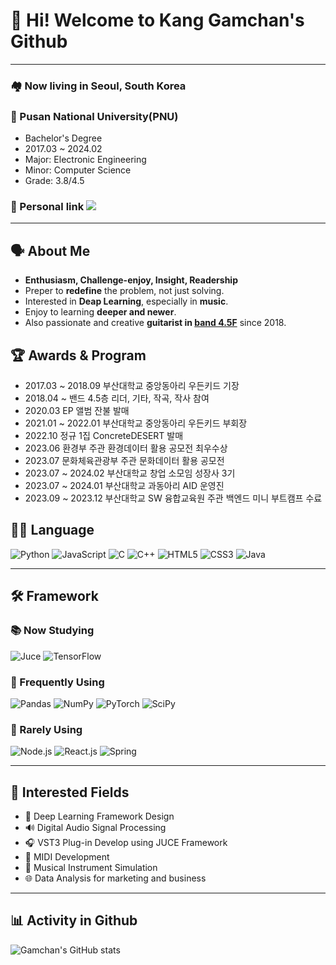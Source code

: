 # 🤵 Hi! Welcome to Kang Gamchan's Github
<hr>

### 🏘️ Now living in Seoul, South Korea
### 🏫 Pusan National University(PNU)
- Bachelor's Degree
- 2017.03 ~ 2024.02
- Major: Electronic Engineering
- Minor: Computer Science
- Grade: 3.8/4.5
### 🔗 Personal link <a href="https://linktr.ee/kanggamchan" target="_blank"><img src="https://img.shields.io/badge/Linktree-43E55E"/></a>
<hr>

## 🗣️ About Me
- **Enthusiasm, Challenge-enjoy, Insight, Readership**
- Preper to **redefine** the problem, not just solving.
- Interested in **Deap Learning**, especially in **music**.
- Enjoy to learning **deeper and newer**.
- Also passionate and creative **guitarist in [band 4.5F](https://www.instagram.com/band_4.5f?utm_source=ig_web_button_share_sheet&igsh=ZDNlZDc0MzIxNw==)** since 2018.

## 🏆 Awards & Program
- 2017.03 ~ 2018.09 부산대학교 중앙동아리 우든키드 기장
- 2018.04 ~ 밴드 4.5층 리더, 기타, 작곡, 작사 참여
- 2020.03 EP 앨범 잔불 발매
- 2021.01 ~ 2022.01 부산대학교 중앙동아리 우든키드 부회장
- 2022.10 정규 1집 ConcreteDESERT 발매
- 2023.06 환경부 주관 환경데이터 활용 공모전 최우수상
- 2023.07 문화체육관광부 주관 문화데이터 활용 공모전
- 2023.07 ~ 2024.02 부산대학교 창업 소모임 성장사 3기
- 2023.07 ~ 2024.01 부산대학교 과동아리 AID 운영진
- 2023.09 ~ 2023.12 부산대학교 SW 융합교육원 주관 백엔드 미니 부트캠프 수료

## 🧑‍💻 Language
![Python](https://img.shields.io/badge/python-3776AB)
![JavaScript](https://img.shields.io/badge/JavaScript-F7DF1E)
![C](https://img.shields.io/badge/C-A8B9CC)
![C++](https://img.shields.io/badge/C++-00599C)
![HTML5](https://img.shields.io/badge/html5-E34F26)
![CSS3](https://img.shields.io/badge/css3-1572B6)
![Java](https://img.shields.io/badge/Java-007396)

<hr>

## 🛠️ Framework

### 📚 Now Studying
![Juce](https://img.shields.io/badge/Juce-%238DC63F)
![TensorFlow](https://img.shields.io/badge/TensorFlow-%23FF6F00)

### 🏃 Frequently Using
![Pandas](https://img.shields.io/badge/Pandas-FF7300)
![NumPy](https://img.shields.io/badge/NumPy-013243)
![PyTorch](https://img.shields.io/badge/PyTorch-%23EE4C2C)
![SciPy](https://img.shields.io/badge/SciPy-%230C55A5)

### 🐢 Rarely Using
![Node.js](https://img.shields.io/badge/node.js-%236DA55F)
![React.js](https://img.shields.io/badge/React-%2361DAFB)
![Spring](https://img.shields.io/badge/Spring-%236DB33F)

<hr>

## 🧐 Interested Fields

- 🤖 Deep Learning Framework Design
- 🔊 Digital Audio Signal Processing
- 🎧 VST3 Plug-in Develop using JUCE Framework
- 🎹 MIDI Development
- 🎸 Musical Instrument Simulation
- 🌐 Data Analysis for marketing and business

---

## 📊 Activity in Github
![Gamchan's GitHub stats](https://github-readme-stats.vercel.app/api?username=gsgh3016&show_icons=true&theme=radical)
